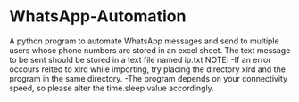 # WhatsApp-Automation
A python program to automate WhatsApp messages and send to multiple users whose phone numbers are stored in an excel sheet. The text message to be sent should be stored in a text file named ip.txt 
NOTE:
-If an error occours relted to xlrd while importing, try placing the directory xlrd and the program in the same directory.
-The program depends on your connectivity speed, so please alter the time.sleep value accordingly.
